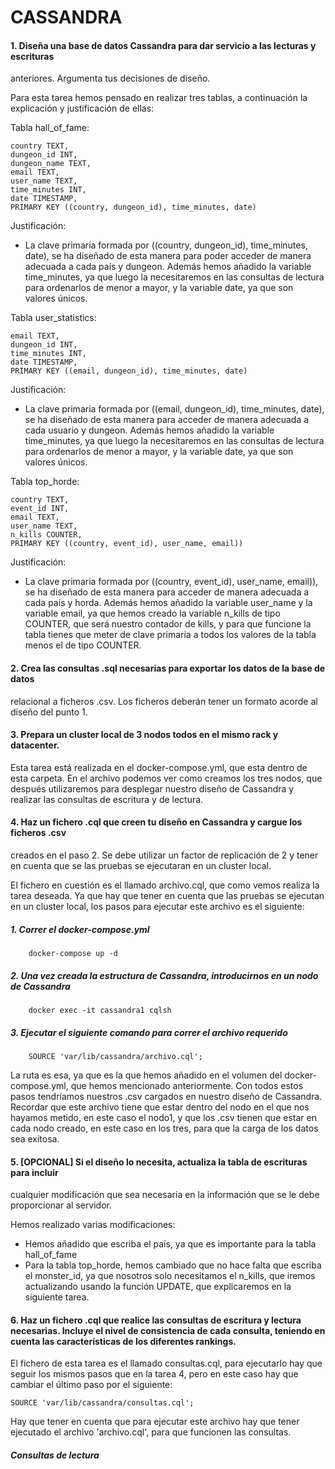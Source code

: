 # CASSANDRA

#### 1. Diseña una base de datos Cassandra para dar servicio a las lecturas y escrituras
anteriores. Argumenta tus decisiones de diseño.

Para esta tarea hemos pensado en realizar tres tablas, a continuación la explicación y justificación de ellas:

Tabla hall_of_fame:

    country TEXT,
    dungeon_id INT,
    dungeon_name TEXT,
    email TEXT,
    user_name TEXT,
    time_minutes INT,
    date TIMESTAMP,
    PRIMARY KEY ((country, dungeon_id), time_minutes, date)

  Justificación:
  
 - La clave primaria formada por ((country, dungeon_id), time_minutes, date), se ha diseñado de esta manera para poder acceder de manera adecuada a cada país y dungeon. Además hemos añadido la variable time_minutes, ya que luego la necesitaremos en las consultas de lectura para ordenarlos de menor a mayor, y la variable date, ya que son valores únicos.

Tabla user_statistics:

    email TEXT,
    dungeon_id INT,
    time_minutes INT,
    date TIMESTAMP,
    PRIMARY KEY ((email, dungeon_id), time_minutes, date)

Justificación:

- La clave primaria formada por ((email, dungeon_id), time_minutes, date), se ha diseñado de esta manera para acceder de manera adecuada a cada usuario y dungeon. Además hemos añadido la variable time_minutes, ya que luego la necesitaremos en las consultas de lectura para ordenarlos de menor a mayor, y la variable date, ya que son valores únicos.

Tabla top_horde:

    country TEXT,
    event_id INT,
    email TEXT,
    user_name TEXT,
    n_kills COUNTER,
    PRIMARY KEY ((country, event_id), user_name, email))

Justificación:

- La clave primaria formada por ((country, event_id), user_name, email)), se ha diseñado de esta manera para acceder de manera adecuada a cada país y horda. Además hemos añadido la variable user_name y la variable email, ya que hemos creado la variable n_kills de tipo COUNTER, que será nuestro contador de kills, y para que funcione la tabla tienes que meter de clave primaria a todos los valores de la tabla menos el de tipo COUNTER.

#### 2. Crea las consultas .sql necesarias para exportar los datos de la base de datos
relacional a ficheros .csv. Los ficheros deberán tener un formato acorde al diseño
del punto 1.

#### 3. Prepara un cluster local de 3 nodos todos en el mismo rack y datacenter.

Esta tarea está realizada en el docker-compose.yml, que esta dentro de esta carpeta. En el archivo podemos ver como creamos los tres nodos, que después utilizaremos para desplegar nuestro diseño de Cassandra y realizar las consultas de escritura y de lectura.

#### 4. Haz un fichero .cql que creen tu diseño en Cassandra y cargue los ficheros .csv
creados en el paso 2. Se debe utilizar un factor de replicación de 2 y tener en
cuenta que se las pruebas se ejecutaran en un cluster local.

El fichero en cuestión es el llamado archivo.cql, que como vemos realiza la tarea deseada. Ya que hay que tener en cuenta que las pruebas se ejecutan en un cluster local, los pasos para ejecutar este archivo es el siguiente:

 ##### 1. Correr el docker-compose.yml

        docker-compose up -d

 ##### 2. Una vez creada la estructura de Cassandra, introducirnos en un nodo de Cassandra

        docker exec -it cassandra1 cqlsh

 ##### 3. Ejecutar el siguiente comando para correr el archivo requerido

        SOURCE 'var/lib/cassandra/archivo.cql';

La ruta es esa, ya que es la que hemos añadido en el volumen del docker-compose.yml, que hemos mencionado anteriormente. Con todos estos pasos tendríamos nuestros .csv cargados en nuestro diseño de Cassandra. Recordar que este archivo tiene que estar dentro del nodo en el que nos hayamos metido, en este caso el nodo1, y que los .csv tienen que estar en cada nodo creado, en este caso en los tres, para que la carga de los datos sea exitosa.

#### 5. [OPCIONAL] Si el diseño lo necesita, actualiza la tabla de escrituras para incluir
cualquier modificación que sea necesaria en la información que se le debe
proporcionar al servidor.

Hemos realizado varias modificaciones:

- Hemos añadido que escriba el país, ya que es importante para la tabla hall_of_fame
- Para la tabla top_horde, hemos cambiado que no hace falta que escriba el monster_id, ya que nosotros solo necesitamos el n_kills, que iremos actualizando usando la función UPDATE, que explicaremos en la siguiente tarea.

#### 6. Haz un fichero .cql que realice las consultas de escritura y lectura necesarias. Incluye el nivel de consistencia de cada consulta, teniendo en cuenta las características de los diferentes rankings.

El fichero de esta tarea es el llamado consultas.cql, para ejecutarlo hay que seguir los mismos pasos que en la tarea 4, pero en este caso hay que cambiar el último paso por el siguiente:

    SOURCE 'var/lib/cassandra/consultas.cql';

Hay que tener en cuenta que para ejecutar este archivo hay que tener ejecutado el archivo 'archivo.cql', para que funcionen las consultas.


##### Consultas de lectura





    
